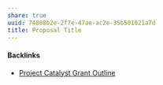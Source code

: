 ```yaml
---
share: true
uuid: 74808b2e-2f7e-47ae-ac2e-35b501021a7d
title: Proposal Title
---
```

#### Backlinks

* [Project Catalyst Grant Outline](/6be63567-f82a-4cd3-86be-ff43bc0453ec)